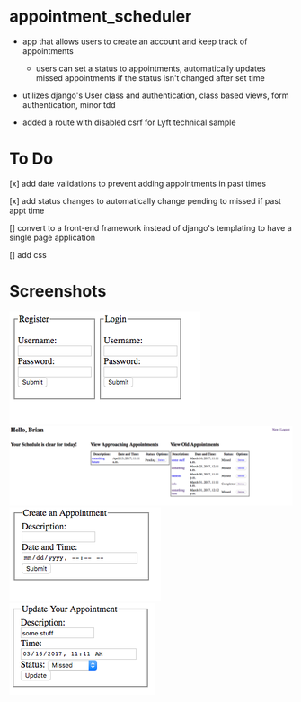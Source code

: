 # appointment_scheduler

 - app that allows users to create an account and keep track of appointments
   - users can set a status to appointments, automatically updates missed appointments if the status isn't changed after set time

 - utilizes django's User class and authentication, class based views, form authentication, minor tdd
 
 - added a route with disabled csrf for Lyft technical sample

# To Do

[x] add date validations to prevent adding appointments in past times

[x] add status changes to automatically change pending to missed if past appt time

[] convert to a front-end framework instead of django's templating to have a single page application

[] add css

# Screenshots
![Login](imgs/login.png)
![Home](imgs/home.png)
![New](imgs/new.png)
![Update](imgs/update.png)
